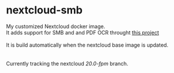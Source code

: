# nextcloud-smb

My customized Nextcloud docker image. <br/>
It adds support for SMB and and PDF OCR throught <a href="https://github.com/R0Wi/workflow_ocr">this project</a><br/>
<br/>
It is build automatically when the nextcloud base image is updated.<br/>
<br/>
<br/>
Currently tracking the nextcloud <i>20.0-fpm</i> branch.
